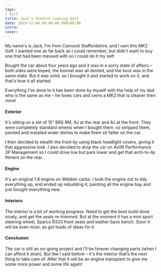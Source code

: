 ```yaml
---
tags:
- Golf
title: Jack’s Stealth Looking Golf
date: 2019-12-04 00:00:00.000+00:00
intro: 
cover: 
---
```


My name's is Jack, I'm from Cannock Staffordshire, and I own this MK2 Golf. I wanted one as far back as I could remember, but didn't want to buy one that had been messed with so I could do it my self.

Bought the car about four years ago and it was in a sorry state of affairs – both sides were keyed, the bonnet was all dented, and the boot was in the same state. But it was solid, so I brought it and started to work on it, and that's how it all started.

Everything I've done to it has been done by myself with the help of my dad who is the same as me – he loves cars and owns a MK2 that is cleaner then mine!


#### Exterior
It's sitting on a set of 15” BBS RM, 9J at the rear and 8J at the front. They were completely standard wheels when I bought them, so stripped them, painted and installed wider dishes to make them sit fatter on the car.

I then decided to stealth the front by using black headlight covers, giving it that aggressive look. I also decided to drop the car on Airlift Performance 3P Management so I could drive low but park lower and get that arch-to-lip fitment on the rear.


#### Engine
It's an original 1.8 engine on Webber carbs. I took the engine out to tidy everything up, and ended up rebuilding it, painting all the engine bay and just bought everything new.


#### Interiors
The interior is a bit of working progress. Need to get the boot build done nicely, and get the seats re-trimmed. But at the moment it has a mini sport steering wheel, Sparco R333 front seats and leather back bench. Soon it will be even nicer, as got loads of ideas for it


#### Conclusion
The car is still an on-going project and I’ll be forever changing parts (when I can afford it ahah). But like I said before – it's the interior that’s the next thing to take care of. After that it will be an engine transplant to give me some more power and some life again!